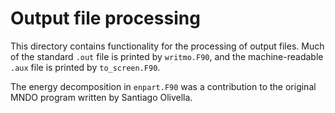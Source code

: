 # Output file processing

This directory contains functionality for the processing of output files. Much of the standard
`.out` file is printed by `writmo.F90`, and the machine-readable `.aux` file is printed by
`to_screen.F90`.

The energy decomposition in `enpart.F90` was a contribution to the original MNDO program written by
Santiago Olivella.
